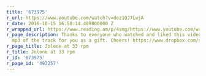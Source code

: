 ```yaml
---
title: '673975'
r_url: https://www.youtube.com/watch?v=doz1QJ7LwjA
r_date: 2016-10-15 16:50:14.409000000 Z
r_wrapped_url: https://www.reading.am/p/4smg/https://www.youtube.com/watch?v=doz1QJ7LwjA
r_page_description: Thanks to everyone who watched and liked this video. Here is an
  mp3 of the track for you as a gift. Cheers! https://www.dropbox.com/s/nb9mlmtn4isol3y/Jolene%20at%2033rpm.mp3
r_page_title: Jolene at 33 rpm
r_title: Jolene at 33 rpm
r_id: '673975'
r_page_id: '493257'
---
```


